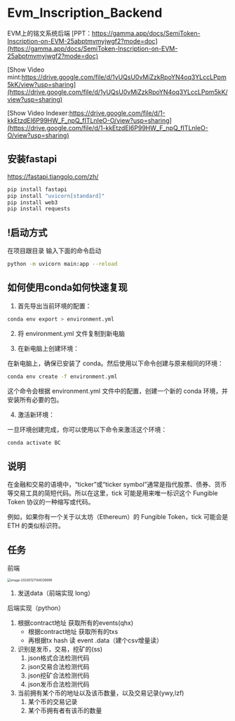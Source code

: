 # Evm_Inscription_Backend
EVM上的铭文系统后端
[PPT：https://gamma.app/docs/SemiToken-Inscription-on-EVM-25abptmvmyjwgf2?mode=doc](https://gamma.app/docs/SemiToken-Inscription-on-EVM-25abptmvmyjwgf2?mode=doc)    


[Show Video mint:https://drive.google.com/file/d/1yUQsU0vMiZzkRpoYN4oq3YLccLPpm5kK/view?usp=sharing](https://drive.google.com/file/d/1yUQsU0vMiZzkRpoYN4oq3YLccLPpm5kK/view?usp=sharing)  


[Show Video Indexer:https://drive.google.com/file/d/1-kkEtzdEI6P99HW_F_npQ_fITLnIeO-O/view?usp=sharing](https://drive.google.com/file/d/1-kkEtzdEI6P99HW_F_npQ_fITLnIeO-O/view?usp=sharing)  


## 安装fastapi 

https://fastapi.tiangolo.com/zh/

```bash
pip install fastapi
pip install "uvicorn[standard]"
pip install web3
pip install requests
```

## !启动方式
在项目跟目录 输入下面的命令启动
```bash
python -m uvicorn main:app --reload
```
## 如何使用conda如何快速复现
1. 首先导出当前环境的配置：
```bash
conda env export > environment.yml
```
2. 将 environment.yml 文件复制到新电脑 

3. 在新电脑上创建环境： 

在新电脑上，确保已安装了 conda。然后使用以下命令创建与原来相同的环境：
```bash
conda env create -f environment.yml
```
这个命令会根据 environment.yml 文件中的配置，创建一个新的 conda 环境，并安装所有必要的包。  

4. 激活新环境： 

一旦环境创建完成，你可以使用以下命令来激活这个环境：
```bash
conda activate BC
```
## 说明

在金融和交易的语境中，“ticker”或“ticker symbol”通常是指代股票、债券、货币等交易工具的简短代码。所以在这里，tick 可能是用来唯一标识这个 Fungible Token 协议的一种缩写或代码。  

例如，如果你有一个关于以太坊（Ethereum）的 Fungible Token，tick 可能会是 ETH 的类似标识符。

## 任务

前端

<img src="https://gitee.com/yushen611/img/raw/master/image-20240127144026699.png" alt="image-20240127144026699" style="zoom:50%;" />

1. 发送data（前端实现 long）

 后端实现（python）

1. 根据contract地址 获取所有的events(qhx)
   * 根据contract地址 获取所有的txs
   * 再根据tx hash 读 event .data（建个csv增量读）
2. 识别是发币，交易，挖矿的(ss)
   1. json格式合法检测代码
   2. json交易合法检测代码
   3. json挖矿合法检测代码
   4. json发币合法检测代码
3. 当前拥有某个币的地址以及该币数量，以及交易记录(ywy,lzf)
   1. 某个币的交易记录
   2. 某个币拥有者有该币的数量
